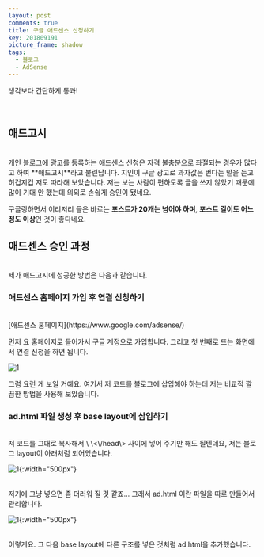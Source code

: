 ```yaml
---
layout: post
comments: true
title: 구글 애드센스 신청하기
key: 201809191
picture_frame: shadow
tags:
  - 블로그
  - AdSense
---
```


생각보다 간단하게 통과!

<!--more-->

<br>

## 애드고시
<br>
개인 블로그에 광고를 등록하는 애드센스 신청은 자격 불충분으로 좌절되는 경우가 많다고 하여 **애드고시**라고 불린답니다.
지인이 구글 광고로 과자값은 번다는 말을 듣고 허겁지겁 저도 따라해 보았습니다. 저는 보는 사람이 편하도록 글을 쓰지 않았기 때문에 많이 기대 안 했는데 의외로 손쉽게 승인이 됐네요.

구글링하면서 이리저리 들은 바로는 **포스트가 20개는 넘어야 하며**, **포스트 길이도 어느 정도 이상**인 것이 좋다네요.


## 애드센스 승인 과정
<br>
제가 애드고시에 성공한 방법은 다음과 같습니다.

### 애드센스 홈페이지 가입 후 연결 신청하기
<br>
[애드센스 홈페이지](https://www.google.com/adsense/)

먼저 요 홈페이지로 들어가서 구글 계정으로 가입합니다. 그리고 첫 번째로 뜨는 화면에서 연결 신청을 하면 됩니다.

![1](https://raw.githubusercontent.com/q0115643/my_blog/master/assets/images/get-adsense/1.png)

그럼 요런 게 보일 거예요. 여기서 저 코드를 블로그에 삽입해야 하는데 저는 비교적 깔끔한 방법을 사용해 보았습니다.

### ad.html 파일 생성 후 base layout에 삽입하기
<br>
저 코드를 그대로 복사해서 \<head\> \<\/head\> 사이에 넣어 주기만 해도 될텐데요, 저는 블로그 layout이 아래처럼 되어있습니다.

![1](https://raw.githubusercontent.com/q0115643/my_blog/master/assets/images/get-adsense/2.png){:width="500px"}

<br>
저기에 그냥 넣으면 좀 더러워 질 것 같죠... 그래서 ad.html 이란 파일을 따로 만들어서 관리합니다.

![1](https://raw.githubusercontent.com/q0115643/my_blog/master/assets/images/get-adsense/3.png){:width="500px"}

<br>
이렇게요. 그 다음 base layout에 다른 구조를 넣은 것처럼 ad.html을 추가했습니다.

